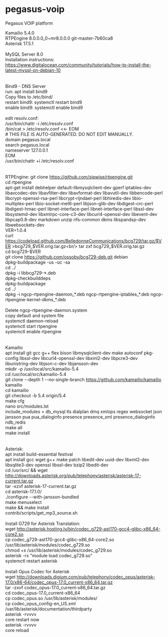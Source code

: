 # pegasus-voip
Pegasus VOIP platform

Kamailio 5.4.0<br/>
RTPEngine 8.0.0.0_0~mr8.0.0.0 git-master-7b60ca8<br/>
Asterisk 17.5.1<br/>
<br/>
MySQL Server 8.0<br/>
Installation instructions: https://www.digitalocean.com/community/tutorials/how-to-install-the-latest-mysql-on-debian-10<br/>
<br/>
<br/>
Bind9 - DNS Server<br/>
run: apt install bind9<br/>
Copy files to /etc/bind/<br/>
restart bind9: systemctl restart bind9<br/>
enable bind9: systemctl enable bind9<br/>
<br/>
edit resolv.conf:<br/>
/usr/bin/chattr -i /etc/resolv.conf<br/>
/bin/cat > /etc/resolv.conf <<- EOM<br/>
&#35; THIS FILE IS AUTO-GENERATED. DO NOT EDIT MANUALLY.<br/>
domain pegasus.local<br/>
search pegasus.local<br/>
nameserver 127.0.0.1<br/>
EOM<br/>
/usr/bin/chattr +i /etc/resolv.conf<br/>
<br/>
<br/>
RTPEngine:
git clone https://github.com/sipwise/rtpengine.git<br/>
cd rtpengine<br/>
apt-get install debhelper default-libmysqlclient-dev gperf iptables-dev libavcodec-dev libavfilter-dev libavformat-dev libavutil-dev libbencode-perl libcrypt-openssl-rsa-perl libcrypt-rijndael-perl libhiredis-dev libio-multiplex-perl libio-socket-inet6-perl libjson-glib-dev libdigest-crc-perl libdigest-hmac-perl libnet-interface-perl libnet-interface-perl libssl-dev libsystemd-dev libxmlrpc-core-c3-dev libcurl4-openssl-dev libevent-dev libpcap0.8-dev markdown unzip nfs-common dkms libspandsp-dev libwebsockets-dev<br/>
VER=1.0.4<br/>
curl https://codeload.github.com/BelledonneCommunications/bcg729/tar.gz/$VER >bcg729_$VER.orig.tar.gz<br/>
tar zxf bcg729_$VER.orig.tar.gz<br/>
cd bcg729-$VER<br/>
git clone https://github.com/ossobv/bcg729-deb.git debian<br/>
dpkg-buildpackage -us -uc -sa<br/>
cd ../<br/>
dpkg -i libbcg729-\*.deb<br/>
dpkg-checkbuilddeps<br/>
dpkg-buildpackage<br/>
cd ../<br/>
dpkg -i ngcp-rtpengine-daemon_\*.deb ngcp-rtpengine-iptables_\*.deb ngcp-rtpengine-kernel-dkms_\*.deb<br/>
<br/>
Delete ngcp-rtpengine-daemon.system<br/>
copy default and system file<br/>
systemctl daemon-reload<br/>
systemctl start rtpengine<br/>
systemctl enable rtpengine<br/>
<br/>
<br/>
Kamailio<br/>
apt install git gcc g++ flex bison libmysqlclient-dev make autoconf pkg-config libssl-dev libcurl4-openssl-dev libxml2-dev libpcre3-dev libunistring-dev libjson-c-dev libjansson-dev<br/>
mkdir -p /usr/local/src/kamailio-5.4<br/>
cd /usr/local/src/kamailio-5.4<br/>
git clone --depth 1 --no-single-branch https://github.com/kamailio/kamailio kamailio<br/>
cd kamailio<br/>
git checkout -b 5.4 origin/5.4<br/>
make cfg<br/>
nano src/modules.lst<br/>
include_modules = db_mysql tls dialplan dmq xmlops regex websocket json jansson pua pua_dialoginfo presence presence_xml presence_dialoginfo ndb_redis<br/>
make all<br/>
make install<br/>
<br/>
<br/>
Asterisk:<br/>
apt install build-essential festival<br/>
apt install gcc wget g++ make patch libedit-dev uuid-dev  libxml2-dev libsqlite3-dev openssl libssl-dev bzip2 libedit-dev<br/>
cd /usr/src/ && wget http://downloads.asterisk.org/pub/telephony/asterisk/asterisk-17-current.tar.gz<br/>
tar -xzvf asterisk-17-current.tar.gz<br/>
cd asterisk-17.1.0/<br/>
./configure  --with-jansson-bundled<br/>
make menuselect<br/>
make && make install<br/>
contrib/scripts/get_mp3_source.sh<br/>
<br/>
Install G729 for Asterisk Translation:<br/>
wget http://asterisk.hosting.lv/bin/codec_g729-ast170-gcc4-glibc-x86_64-core2.so<br/>
cp codec_g729-ast170-gcc4-glibc-x86_64-core2.so /usr/lib/asterisk/modules/codec_g729.so<br/>
chmod  +x /usr/lib/asterisk/modules/codec_g729.so<br/>
asterisk -rx "module load codec_g729.so"<br/>
systemctl restart asterisk<br/>
<br/>
Install Opus Codec for Asterisk<br/>
wget http://downloads.digium.com/pub/telephony/codec_opus/asterisk-17.0/x86-64/codec_opus-17.0_current-x86_64.tar.gz<br/>
tar -zxvf codec_opus-17.0_current-x86_64.tar.gz<br/>
cd codec_opus-17.0_current-x86_64<br/>
cp codec_opus.so /usr/lib/asterisk/modules/<br/>
cp codec_opus_config-en_US.xml /var/lib/asterisk/documentation/thirdparty<br/>
asterisk -rvvvv<br/>
core restart now<br/>
asterisk -rvvvv<br/>
core reload<br/>
